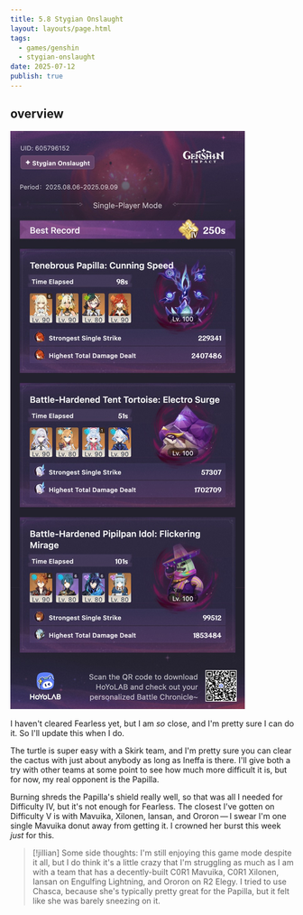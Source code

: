 ```yaml
---
title: 5.8 Stygian Onslaught
layout: layouts/page.html
tags:
  - games/genshin
  - stygian-onslaught
date: 2025-07-12
publish: true
---
```

## overview
![Sygian Onslaught Overview](./photos/5-8_so.jpeg)

I haven't cleared Fearless yet, but I am *so* close, and I'm pretty sure I can do it. So I'll update this when I do.

The turtle is super easy with a Skirk team, and I'm pretty sure you can clear the cactus with just about anybody as long as Ineffa is there. I'll give both a try with other teams at some point to see how much more difficult it is, but for now, my real opponent is the Papilla. 

Burning shreds the Papilla's shield really well, so that was all I needed for Difficulty IV, but it's not enough for Fearless. The closest I've gotten on Difficulty V is with Mavuika, Xilonen, Iansan, and Ororon — I swear I'm one single Mavuika donut away from getting it. I crowned her burst this week *just* for this.

> [!jillian]
> Some side thoughts: I'm still enjoying this game mode despite it all, but I do think it's a little crazy that I'm struggling as much as I am with a team that has a decently-built C0R1 Mavuika, C0R1 Xilonen, Iansan on Engulfing Lightning, and Ororon on R2 Elegy. I tried to use Chasca, because she's typically pretty great for the Papilla, but it felt like she was barely sneezing on it.
